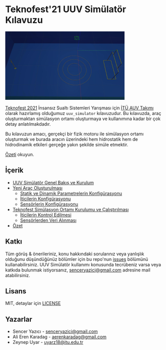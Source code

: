 # Teknofest'21 UUV Simülatör Kılavuzu

<img src="images/yukardan.jpg" width=75% height=75%>

[Teknofest 2021](https://www.teknofest.org/) İnsansız Sualtı Sistemleri Yarışması için [İTÜ AUV Takımı](https://auv.itu.edu.tr) olarak hazırlamış olduğumuz `uuv_simulator` kılavuzudur. Bu 
kılavuzda, araç oluşturmaktan simülasyon ortamı oluşturmaya ve kullanımına kadar bir çok detay anlatılmakdadır. 

Bu kılavuzun amacı, gerçekçi bir fizik motoru ile simülasyon ortamı oluşturmak ve burada aracın üzerindeki hem hidrostatik hem de 
hidrodinamik etkileri gerçeğe yakın şekilde simüle etmektir.

[Özeti](summary.md) okuyun.

## İçerik
- [UUV Simülatör Genel Bakış ve Kurulum](uuv-basics.md)
- [Yeni Araç Oluşturulması](create-vehicle.md)
  - [Statik ve Dinamik Parametrelerin Konfigürasyonu](setup-vehicle-parameters.md)
  - [İticilerin Konfigürasyonu](setup-thrusters.md)
  - [Sensörlerin Konfigürasyonu](setup-sensors.md)
- [Teknofest Simülasyon Ortamı Kurulumu ve Çalıştırılması](simulation.md)
  - [İticilerin Kontrol Edilmesi](thruster-commanding.md)
  - [Sensörlerden Veri Alınması](sensor-data.md)
- [Özet](summary.md)

## Katkı
Tüm görüş & önerileriniz, konu hakkındaki sorularınız veya yanlışlık olduğunu düşündüğünüz bölümler için bu repo'nun 
[issues](https://github.com/itu-auv/uuv-simulator-guide/issues) bölümünü kullanabilirsiniz. UUV Simülatör kullanımı 
konusunda tecrübeniz varsa veya katkıda bulunmak istiyorsanız, 
[senceryazici@gmail.com](mailto:senceryazici@gmail.com) adresine mail atabilirsiniz. 

## Lisans
MIT, detaylar için [LICENSE](LICENSE)

## Yazarlar
- Sencer Yazıcı - [senceryazici@gmail.com](mailto:senceryazici@gmail.com)
- Ali Eren Karadag - [aerenkaradag@gmail.com](mailto:aerenkaradag@gmail.com)
- Zeynep Uyar - [uyarz18@itu.edu.tr](mailto:uyarz18@itu.edu.tr)

